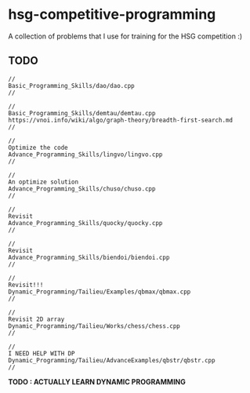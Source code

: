 # hsg-competitive-programming
A collection of problems that I use for training for the HSG competition :)

## TODO
```
//
Basic_Programming_Skills/dao/dao.cpp
//

//
Basic_Programming_Skills/demtau/demtau.cpp
https://vnoi.info/wiki/algo/graph-theory/breadth-first-search.md
//

//
Optimize the code
Advance_Programming_Skills/lingvo/lingvo.cpp
//

//
An optimize solution
Advance_Programming_Skills/chuso/chuso.cpp
//

//
Revisit
Advance_Programming_Skills/quocky/quocky.cpp
//

//
Revisit
Advance_Programming_Skills/biendoi/biendoi.cpp
//

//
Revisit!!!
Dynamic_Programming/Tailieu/Examples/qbmax/qbmax.cpp
//

//
Revisit 2D array
Dynamic_Programming/Tailieu/Works/chess/chess.cpp
//

//
I NEED HELP WITH DP
Dynamic_Programming/Tailieu/AdvanceExamples/qbstr/qbstr.cpp
//
```


**TODO : ACTUALLY LEARN DYNAMIC PROGRAMMING**